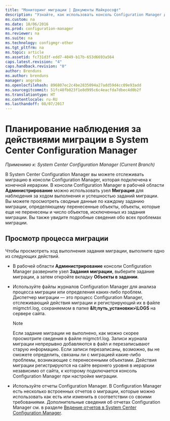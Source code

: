 ```yaml
---
title: "Мониторинг миграции | Документы Майкрософт"
description: "Узнайте, как использовать консоль Configuration Manager для отслеживания хода выполнения и успешности заданий миграции."
ms.custom: na
ms.date: 10/06/2016
ms.prod: configuration-manager
ms.reviewer: na
ms.suite: na
ms.technology: configmgr-other
ms.tgt_pltfrm: na
ms.topic: article
ms.assetid: fc731d3f-edd7-4049-b17b-653d6693a564
caps.latest.revision: "4"
caps.handback.revision: "0"
author: Brenduns
ms.author: brenduns
manager: angrobe
ms.openlocfilehash: 896807ec2c4be2835094a27add59d4cc09e93add
ms.sourcegitcommit: 51fc48fb023f1e8d995c6c4eacfda7dbec4d0b2f
ms.translationtype: HT
ms.contentlocale: ru-RU
ms.lasthandoff: 08/07/2017
---
```

# <a name="planning-to-monitor-migration-activity-in-system-center-configuration-manager"></a>Планирование наблюдения за действиями миграции в System Center Configuration Manager

*Применимо к: System Center Configuration Manager (Current Branch)*

В System Center Configuration Manager вы можете отслеживать миграцию в консоли Configuration Manager, которая подключена к конечной иерархии. В консоли Configuration Manager в рабочей области **Администрирование** можно использовать узел **Миграция** для наблюдения за ходом выполнения и успешностью заданий миграции. Вы можете просмотреть сводные данные по каждому заданию миграции, определяющему перенесенные объекты, объекты, которые еще не перенесены и число объектов, исключенных из задания миграции. Вы также увидите подробные сведения обо всех проблемах миграции.  

## <a name="view-migration-progress"></a>Просмотр процесса миграции  
 Чтобы просмотреть ход выполнения задания миграции, выполните одно из следующих действий.  

-   В рабочей области **Администрирование** консоли Configuration Manager разверните узел **Задания миграции**, выберите задание миграции, а затем откройте вкладку **Объекты в задании**.  

-   Используйте файлы журналов Configuration Manager для анализа процесса миграции или определения каких-либо проблем. Диспетчер миграции — это процесс Configuration Manager, отслеживающий действия миграции и регистрирующий их в файле migmctrl.log, сохраняемом в папке **\&lt;путь_установки\>\\LOGS** на сервере сайта.  

    > [!NOTE]  
    >  Если задание миграции не выполнено, как можно скорее просмотрите сведения в файле migmctrl.log. Записи журнала миграции непрерывно добавляются в файл и перезаписывают старую информацию. Если записи перезаписаны, возможно, вы не сможете определить, связаны ли с миграцией какие-либо проблемы, возникающие с перенесенными объектами. Действия миграции регистрируются на сайте верхнего уровня в иерархии независимо от сайта, к которому подключается консоль Configuration Manager при настройке миграции.  

-   Используйте отчеты Configuration Manager. В Configuration Manager есть несколько встроенных отчетов о миграции, которые можно использовать как есть или изменить в соответствии со своими требованиями. Дополнительные сведения об отчетах Configuration Manager см. в разделе [Ведение отчетов в System Center Configuration Manager](../../core/servers/manage/reporting.md).  
